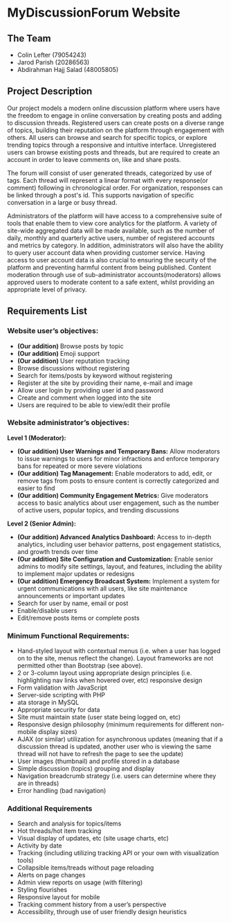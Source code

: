 # MyDiscussionForum Website

## The Team

- Colin Lefter (79054243)
- Jarod Parish (20286563)
- Abdirahman Hajj Salad (48005805)

## Project Description

Our project models a modern online discussion platform where users have the freedom to engage in online conversation by creating posts and adding to discussion threads. Registered users can create posts on a diverse range of topics, building their reputation on the platform through engagement with others. All users can browse and search for specific topics, or explore trending topics through a responsive and intuitive interface. Unregistered users can browse existing posts and threads, but are required to create an account in order to leave comments on, like and share posts.

The forum will consist of user generated threads, categorized by use of tags. Each thread will represent a linear format with every response(or comment) following in chronological order. For organization, responses can be linked through a post's id. This supports navigation of specific conversation in a large or busy thread.

Administrators of the platform will have access to a comprehensive suite of tools that enable them to view core analytics for the platform. A variety of site-wide aggregated data will be made available, such as the number of daily, monthly and quarterly active users, number of registered accounts and metrics by category. In addition, administrators will also have the ability to query user account data when providing customer service. Having access to user account data is also crucial to ensuring the security of the platform and preventing harmful content from being published. Content moderation through use of sub-administrator accounts(moderators) allows approved users to moderate content to a safe extent, whilst providing an appropriate level of privacy.

## Requirements List

### Website user’s objectives:

- **(Our addition)** Browse posts by topic
- **(Our addition)** Emoji support
- **(Our addition)** User reputation tracking
- Browse discussions without registering
- Search for items/posts by keyword without registering
- Register at the site by providing their name, e-mail and image
- Allow user login by providing user id and password
- Create and comment when logged into the site
- Users are required to be able to view/edit their profile

### Website administrator’s objectives:

**Level 1 (Moderator):**

- **(Our addition) User Warnings and Temporary Bans:** Allow moderators to issue warnings to users for minor infractions and enforce temporary bans for repeated or more severe violations
- **(Our addition) Tag Management:** Enable moderators to add, edit, or remove tags from posts to ensure content is correctly categorized and easier to find
- **(Our addition) Community Engagement Metrics:** Give moderators access to basic analytics about user engagement, such as the number of active users, popular topics, and trending discussions

**Level 2 (Senior Admin):**

- **(Our addition) Advanced Analytics Dashboard:** Access to in-depth analytics, including user behavior patterns, post engagement statistics, and growth trends over time
- **(Our addition) Site Configuration and Customization:** Enable senior admins to modify site settings, layout, and features, including the ability to implement major updates or redesigns
- **(Our addition) Emergency Broadcast System:** Implement a system for urgent communications with all users, like site maintenance announcements or important updates
- Search for user by name, email or post
- Enable/disable users
- Edit/remove posts items or complete posts 

### Minimum Functional Requirements:

- Hand-styled layout with contextual menus (i.e. when a user has logged on to the site, menus reflect the change). Layout frameworks are not permitted other than Bootstrap (see above).
- 2 or 3-column layout using appropriate design principles (i.e. highlighting nav links when hovered over, etc) responsive design
- Form validation with JavaScript
- Server-side scripting with PHP
- ata storage in MySQL
- Appropriate security for data
- Site must maintain state (user state being logged on, etc)
- Responsive design philosophy (minimum requirements for different non-mobile display sizes)
- AJAX (or similar) utilization for asynchronous updates (meaning that if a discussion thread is updated, another user who is viewing the same thread will not have to refresh the page to see the update)
- User images (thumbnail) and profile stored in a database
- Simple discussion (topics) grouping and display
- Navigation breadcrumb strategy (i.e. users can determine where they are in threads)
- Error handling (bad navigation)

### Additional Requirements

- Search and analysis for topics/items
- Hot threads/hot item tracking
- Visual display of updates, etc (site usage charts, etc)
- Activity by date
- Tracking (including utilizing tracking API or your own with visualization tools)
- Collapsible items/treads without page reloading
- Alerts on page changes
- Admin view reports on usage (with filtering)
- Styling flourishes
- Responsive layout for mobile
- Tracking comment history from a user’s perspective
- Accessibility, through use of user friendly design heuristics
